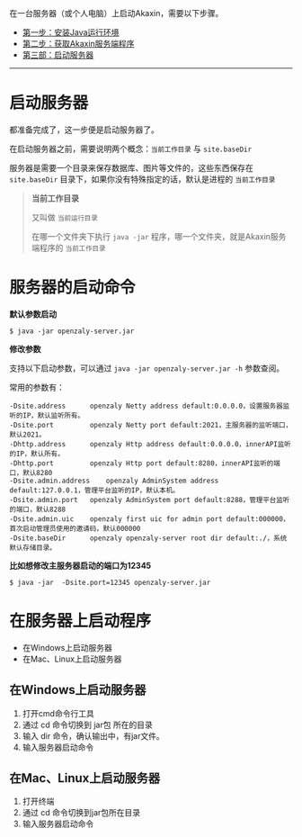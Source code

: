 
在一台服务器（或个人电脑）上启动Akaxin，需要以下步骤。

* [第一步：安装Java运行环境](step-1-java.md)
* [第二步：获取Akaxin服务端程序](step-2-jar.md)
* [第三部：启动服务器](step-3-run.md)

----


# 启动服务器

都准备完成了，这一步便是启动服务器了。

在启动服务器之前，需要说明两个概念：`当前工作目录` 与 `site.baseDir`

服务器是需要一个目录来保存数据库、图片等文件的，这些东西保存在 `site.baseDir` 目录下，如果你没有特殊指定的话，默认是进程的 `当前工作目录`

> **当前工作目录**
>
> 又叫做 `当前运行目录`
>
> 在哪一个文件夹下执行 `java -jar` 程序，哪一个文件夹，就是Akaxin服务端程序的 `当前工作目录`


服务器的启动命令
====

**默认参数启动**

```
$ java -jar openzaly-server.jar
```


**修改参数**

支持以下启动参数，可以通过 `java -jar openzaly-server.jar -h` 参数查阅。

常用的参数有：

```
-Dsite.address 		openzaly Netty address default:0.0.0.0，设置服务器监听的IP，默认监听所有。
-Dsite.port 		openzaly Netty port default:2021，主服务器的监听端口，默认2021。
-Dhttp.address 		openzaly Http address default:0.0.0.0，innerAPI监听的IP，默认所有。
-Dhttp.port 		openzaly Http port default:8280，innerAPI监听的端口，默认8280
-Dsite.admin.address 	openzaly AdminSystem address default:127.0.0.1，管理平台监听的IP，默认本机。
-Dsite.admin.port 	openzaly AdminSystem port default:8288，管理平台监听的端口，默认8288
-Dsite.admin.uic 	openzaly first uic for admin port default:000000，首次启动管理员使用的邀请码，默认000000
-Dsite.baseDir 		openzaly openzaly-server root dir default:./，系统默认存储目录。
```

**比如想修改主服务器启动的端口为12345**

```
$ java -jar  -Dsite.port=12345 openzaly-server.jar
```


在服务器上启动程序
====

* 在Windows上启动服务器
* 在Mac、Linux上启动服务器


在Windows上启动服务器
----

1. 打开cmd命令行工具
2. 通过 cd 命令切换到 jar包 所在的目录
3. 输入 dir 命令，确认输出中，有jar文件。
4. 输入服务器启动命令


在Mac、Linux上启动服务器
----

1. 打开终端
2. 通过 cd 命令切换到jar包所在目录
3. 输入服务器启动命令
